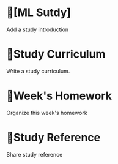 # 📕[ML Sutdy]
Add a study introduction

# 📝Study Curriculum
Write a study curriculum.

# 📅Week's Homework
Organize this week's homework

# 📑Study Reference
Share study reference


